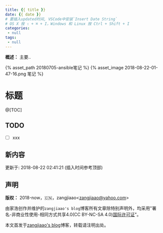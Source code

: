 ```yaml
---
title: {{ title }}
date: {{ date }}
# 要插入updated时间, VSCode中安装`Insert Date String`
# OS X 按 ⇧ + ⌘ + I，Windows 和 Linux 按 Ctrl + Shift + I
categories: 
 - null
tags:
 - null
---
```


**概述：** 主要..

 <!-- more -->

{% asset_path 20180705-ansible笔记 %}
{% asset_image 2018-08-22-01-47-16.png 笔记 %}

# 标题

@[TOC]

## TODO

- [ ] xxx

## 新内容

更新于: 2018-08-22 02:41:21 (插入时间参考顶部)

## 声明

**版权：** 2018-now，:cn:，zangjiaao\<zangjiaao@yahoo.com>

由家浩创作并维护的`zangjiaao's blog`博客所有文章除特别声明外，均采用"署名-非商业性使用-相同方式共享4.0(CC BY-NC-SA 4.0)[国际许可证](https://creativecommons.org/licenses/by-nc-sa/4.0/deed.zh)"。

本文首发于[zangjiaao's blog](https://blog.zangjiaao.cn/)博客，转载请注明出处。
